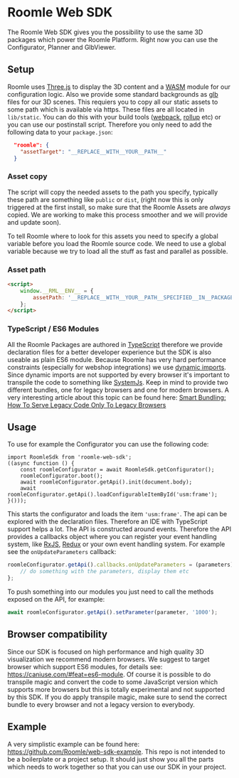 # Roomle Web SDK

The Roomle Web SDK gives you the possibility to use the same 3D packages which power the Roomle Platform. Right now you can use the Configurator, Planner and GlbViewer. 

## Setup

Roomle uses [Three.js](https://threejs.org/) to display the 3D content and a [WASM](https://webassembly.org/) module for our configuration logic. Also we provide some standard backgrounds as [glb](https://en.wikipedia.org/wiki/GlTF#GLB) files for our 3D scenes. This requiers you to copy all our static assets to some path which is available via https. These files are all located in `lib/static`. You can do this with your build tools ([webpack](https://webpack.js.org/), [rollup](https://rollupjs.org/) etc) or you can use our postinstall script. Therefore you only need to add the following data to your `package.json`:

```json
  "roomle": {
    "assetTarget": "__REPLACE__WITH__YOUR__PATH__"
  }
```

### Asset copy

The script will copy the needed assets to the path you specify, typically these path are something like `public` or `dist`,  (right now this is only triggered at the first install, so make sure that the Roomle Assets are *always* copied. We are working to make this process smoother and we will provide and update soon).

To tell Roomle where to look for this assets you need to specify a global variable before you load the Roomle source code. We need to use a global variable because we try to load all the stuff as fast and parallel as possible.

### Asset path

```html
<script>
    window.__RML__ENV__ = {
        assetPath: '__REPLACE__WITH__YOUR__PATH__SPECIFIED__IN__PACKAGE__JSON__'
    };
</script>
```
### TypeScript / ES6 Modules
All the Roomle Packages are authored in [TypeScript](https://www.typescriptlang.org/) therefore we provide declaration files for a better developer experience but the SDK is also useable as plain ES6 module. Because Roomle has very hard performance constraints (especially for webshop integrations) we use [dynamic imports](https://github.com/tc39/proposal-dynamic-import). Since dynamic imports are not supported by every browser it's important to transpile the code to something like [SystemJs](https://github.com/systemjs/systemjs). Keep in mind to provide two different bundles, one for legacy browsers and one for modern browsers. A very interesting article about this topic can be found here: [Smart Bundling: How To Serve Legacy Code Only To Legacy Browsers](https://www.smashingmagazine.com/2018/10/smart-bundling-legacy-code-browsers/)

## Usage

To use for example the Configurator you can use the following code:

```typescipt
import RoomleSdk from 'roomle-web-sdk';
((async function () {
    const roomleConfigurator = await RoomleSdk.getConfigurator();
    roomleConfigurator.boot();
    await roomleConfigurator.getApi().init(document.body);
    await roomleConfigurator.getApi().loadConfigurableItemById('usm:frame');
}()));
```

This starts the configurator and loads the item `'usm:frame'`. The api can be explored with the declaration files. Therefore an IDE with TypeScript support helps a lot. The API is constructed around events. Therefore the API provides a callbacks object where you can register your event handling system, like [RxJS](https://rxjs-dev.firebaseapp.com/), [Redux](https://redux.js.org/introduction) or your own event handling system. For example see the `onUpdateParameters` callback:

```typescript
roomleConfigurator.getApi().callbacks.onUpdateParameters = (parameters) => {
    // do something with the parameters, display them etc
};
```

To push something into our modules you just need to call the methods exposed on the API, for example:

```typescript
await roomleConfigurator.getApi().setParameter(parameter, '1000');
```

## Browser compatibility

Since our SDK is focused on high performance and high quality 3D visualization we recommend modern browsers. We suggest to target browser which support ES6 modules, for details see: https://caniuse.com/#feat=es6-module. Of course it is possible to do transpile magic and convert the code to some JavaScript version which supports more browsers but this is totally experimental and not supported by this SDK. If you do apply transpile magic, make sure to send the correct bundle to every browser and not a legacy version to everybody.

## Example

A very simplistic example can be found here: https://github.com/Roomle/web-sdk-example. This repo is not intended to be a boilerplate or a project setup. It should just show you all the parts which needs to work together so that you can use our SDK in your project. 